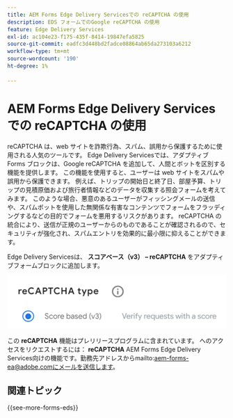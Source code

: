```yaml
---
title: AEM Forms Edge Delivery Servicesでの reCAPTCHA の使用
description: EDS フォームでのGoogle reCAPTCHA の使用
feature: Edge Delivery Services
exl-id: ac104e23-f175-435f-8414-19847efa5825
source-git-commit: eadfc3d448bd2fadce08864ab65da273103a6212
workflow-type: tm+mt
source-wordcount: '190'
ht-degree: 1%

---
```



# AEM Forms Edge Delivery Servicesでの reCAPTCHA の使用

reCAPTCHA は、web サイトを詐欺行為、スパム、誤用から保護するために使用される人気のツールです。 Edge Delivery Servicesでは、アダプティブ Forms ブロックは、Google reCAPTCHA を追加して、人間とボットを区別する機能を提供します。 この機能を使用すると、ユーザーは web サイトをスパムや誤用から保護できます。
例えば、トリップの開始日と終了日、部屋予算、トリップの見積原価および旅行者情報などのデータを収集する照会フォームを考えてみます。 このような場合、悪意のあるユーザーがフィッシングメールの送信や、スパムボットを使用した無関係な有害なコンテンツでフォームをフラッディングするなどの目的でフォームを悪用するリスクがあります。 reCAPTCHA の統合により、送信が正規のユーザーからのものであることが確認されるので、セキュリティが強化され、スパムエントリを効果的に最小限に抑えることができます。

Edge Delivery Servicesは、 **スコアベース（v3） – reCAPTCHA** をアダプティブフォームブロックに追加します。

![Recaptcha V2](/help/forms/assets/recaptcha-v2-invisible.png)

この **reCAPTCHA** 機能はプレリリースプログラムに含まれています。 へのアクセスをリクエストするには： **reCAPTCHA** AEM Forms Edge Delivery Services向けの機能です。勤務先アドレスからmailto:aem-forms-ea@adobe.comにメールを送信します。

<!--
By the end of this article, you learn to:
  * [Enable Google reCAPTCHA's for a single form](#enable-google-recaptchas-for-a-single-form)
  * [Enable reCAPTCHA for all the forms on your Site](#enable-recaptcha-for-all-the-forms)

## Pre-requisite

Register your domain with [Google reCAPTCHA and obtain credentials](https://www.google.com/recaptcha/admin/create).

## Enable Google reCAPTCHA's for a single form {#enable-google-recaptchas-for-a-single-form}

Enabling Google reCAPTCHA for a single form involves integrating Google's reCAPTCHA service into a specific web form to prevent automated abuse or spam submissions.

To enable Google reCAPTCHA's for a single form:
1. [Configure the reCAPTCHA secret key in project configuration file](#configure-secret-key)
1. [Add reCAPTCHA site key to your form](#add-site-key)


### Configure the reCAPTCHA secret key in project configuration file {#configure-secret-key}

The Site Secret for domain registered with Google reCAPTCHA is added to project the configuration file (`.helix/config`) in your AEM Project folder at Microsoft SharePoint or Google Drive. To add the Site Secret to the config file:

1. Go to your AEM Project folder on Microsoft® SharePoint or Google Drive. 
1. Create the `.helix/config.xlsx` file in your AEM Project folder in Microsoft SharePoint Site or the `.helix/config` file in AEM Project folder within your Google Drive. 

    >[!NOTE]
    >
    > The [project configuration file](https://www.aem.live/docs/configuration) is a spreadsheet located at `/.helix/config`. If the file does not exist, create it.

1. Open the `config` file and add the following key and value pairs:

    * **captcha.secret**: Google reCAPTCHA secret key value
    * **captcha.type**: reCAPTCHA v2
  
   Refer to the image for an illustration of a project configuration file:

    ![Project configuration file](/help/forms/assets/recaptcha-config-file.png)

    >[!NOTE]
    >
    >  You can retrieve the reCAPTCHA keys from the [Google reCAPTCHA Admin Console](https://www.google.com/recaptcha/admin).

1.  Preview and publish the `config` file using [AEM Sidekick](https://www.aem.live/developer/tutorial#preview-and-publish-your-content). 

### Add reCAPTCHA site key to your form {#add-site-key}

The Site Key for domain registered with Google reCAPTCHA is added to the spreadsheet of the form that is to be protected. To add the Site key to a form:

1. Go to your AEM Project folder on Microsoft® SharePoint or Google Drive and open your spreadsheet. You can also create new spreadsheet for a form.
1. Insert a row into the spreadsheet to add new field as CAPTCHA, including the following details:
    * **type**: captcha
    * **value**: Google reCAPTCHA site key value
  
    Refer to the illustration below, depicting the spreadsheet with the new row type as CAPTCHA:
  
   ![Recaptcha spreadsheet](/help/forms/assets/recaptcha-spreadsheet.png)

    >[!NOTE]
    >
    >  You can retrieve the reCAPTCHA keys from the [Google reCAPTCHA Admin Console](https://www.google.com/recaptcha/admin).

1. Use [AEM Sidekick](https://www.aem.live/developer/tutorial#preview-and-publish-your-content) to preview and publish the sheet. 
You can refer to the [spreadsheet](/help/forms/assets/recaptcha-enquiry.xlsx) that includes the form definition for an enquiry form.

After adding new row in the form definition, a reCAPTCHA badge appears at the bottom-right corner of the form. This ensures that the form is now protected from fraudulent activities, spam, and misuse.

![recaptcha-form](/help/forms/assets/recaptcha-form.png)

Refer to the URL below, which showcases the live form with the reCAPTCHA badge:
https://main--wefinance--wkndforms.hlx.live/enquiry

## Enable reCAPTCHA for all the forms on your Site{#enable-recaptcha-for-all-the-forms}

To apply Google reCAPTCHA to all the forms on your Site that use Adaptive Forms Block, skip the previous steps and directly embed the `sitekey` value into the `recaptcha.js` file. To include site key value in the `recaptcha.js` file:

1. Open the corresponding GitHub repository on your local machine. 
1. Navigate to `../blocks/form/integrations/recaptcha.js` file.
1. Replace the `siteKey` with Google reCAPTCHA site key value.

    ![Recaptcha apply to all forms](/help/forms/assets/recaptcha-apply-to-all-forms.png)

    >[!NOTE]
    >
    >  You can retrieve the reCAPTCHA keys from the [Google reCAPTCHA Admin Console](https://www.google.com/recaptcha/admin).

1. Use [AEM Sidekick](https://www.aem.live/developer/tutorial#preview-and-publish-your-content) to preview and publish the site. 

The reCAPTCHA badge starts appearing for all the forms on your Site. 
-->

## 関連トピック

{{see-more-forms-eds}}

